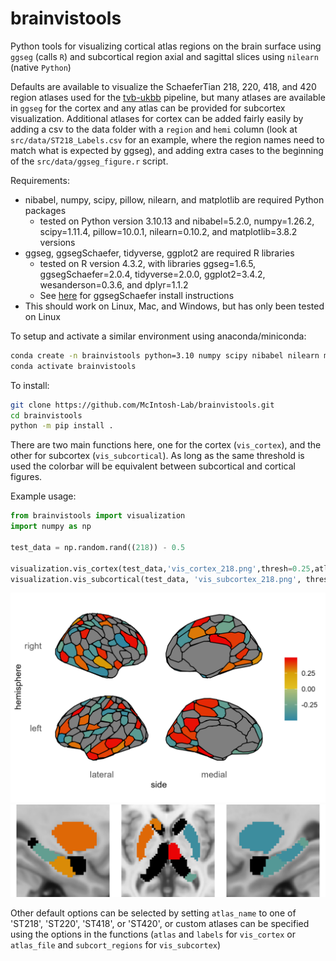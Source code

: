 # brainvistools
Python tools for visualizing cortical atlas regions on the brain surface using `ggseg` (calls `R`) and subcortical region axial and sagittal slices using `nilearn` (native `Python`)

Defaults are available to visualize the SchaeferTian 218, 220, 418, and 420 region atlases used for the [tvb-ukbb](https://github.com/McIntosh-Lab/tvb-ukbb) pipeline, but many atlases are available in `ggseg` for the cortex and any atlas can be provided for subcortex visualization. Additional atlases for cortex can be added fairly easily by adding a csv to the data folder with a `region` and `hemi` column (look at `src/data/ST218_Labels.csv` for an example, where the region names need to match what is expected by ggseg), and adding extra cases to the beginning of the `src/data/ggseg_figure.r` script. 

Requirements:
- nibabel, numpy, scipy, pillow, nilearn, and matplotlib are required Python packages
  - tested on Python version 3.10.13 and nibabel=5.2.0, numpy=1.26.2, scipy=1.11.4, pillow=10.0.1, nilearn=0.10.2, and matplotlib=3.8.2 versions
- ggseg, ggsegSchaefer, tidyverse, ggplot2 are required R libraries
  - tested on R version 4.3.2, with libraries ggseg=1.6.5, ggsegSchaefer=2.0.4, tidyverse=2.0.0, ggplot2=3.4.2, wesanderson=0.3.6, and dplyr=1.1.2
  - See [here](https://github.com/ggseg/ggsegSchaefer) for ggsegSchaefer install instructions
- This should work on Linux, Mac, and Windows, but has only been tested on Linux

To setup and activate a similar environment using anaconda/miniconda:
```bash
conda create -n brainvistools python=3.10 numpy scipy nibabel nilearn matplotlib pillow
conda activate brainvistools
```

To install:

```bash
git clone https://github.com/McIntosh-Lab/brainvistools.git
cd brainvistools
python -m pip install .
```

There are two main functions here, one for the cortex (`vis_cortex`), and the other for subcortex (`vis_subcortical`). As long as the same threshold is used the colorbar will be equivalent between subcortical and cortical figures.

Example usage:
```python
from brainvistools import visualization
import numpy as np

test_data = np.random.rand((218)) - 0.5

visualization.vis_cortex(test_data,'vis_cortex_218.png',thresh=0.25,atlas_name='ST218')
visualization.vis_subcortical(test_data, 'vis_subcortex_218.png', thresh=0.25, atlas_name='ST218')
```
![vis_cortex](figures/vis_cortex_218.png "vis_cortex output")
![vis_subcortex](figures/vis_subcortex_218.png "vis_subcortex output")

Other default options can be selected by setting `atlas_name` to one of 'ST218', 'ST220', 'ST418', or 'ST420', or custom atlases can be specified using the options in the functions (`atlas` and `labels` for `vis_cortex` or `atlas_file` and `subcort_regions` for `vis_subcortex`) 